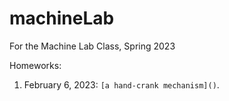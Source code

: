 # machineLab
For the Machine Lab Class, Spring 2023

Homeworks:

1. February 6, 2023: `[a hand-crank mechanism]()`.
